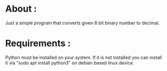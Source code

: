 # About : 
Just a simple program that converts given 8 bit binary number to decimal.

# Requirements :
Python must be installed on your system.
If it is not installed you can install it via "sudo apt install python3" on debian based linux device.